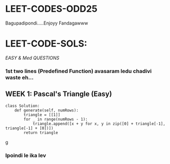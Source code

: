 # LEET-CODES-ODD25
Bagupadipondi.....Enjoyy Fandagawww

# LEET-CODE-SOLS:
*EASY & Med QUESTIONS*

### 1st  two lines (Predefined Function) avasaram ledu chadivi waste eh... 

## WEEK 1:  Pascal's Triangle (Easy)
```
class Solution:
    def generate(self, numRows):
        triangle = [[1]]
        for _ in range(numRows - 1):
            triangle.append([x + y for x, y in zip([0] + triangle[-1], triangle[-1] + [0])])
        return triangle
```
g
### Ipoindi le ika lev
